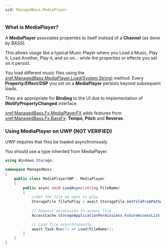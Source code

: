 ```yaml
---
uid: ManagedBass.MediaPlayer
---
```


### What is MediaPlayer?
A **MediaPlayer** associates properties to itself instead of a **Channel** (as done by BASS).

This allows usage like a typical Music Player where you Load a Music, Play it, Load Another, Play it, and so on... while the properties or effects you set on it persist.

You load different music files using the <xref:ManagedBass.MediaPlayer.Load(System.String)> method.
Every **Property**/**Effect**/**DSP** you set on a **MediaPlayer** persists beyond subsequent loads.

They are appropriate for **Binding** to the UI due to implementation of **INotifyPropertyChanged** interface.

<xref:ManagedBass.Fx.MediaPlayerFX> adds features from <xref:ManagedBass.Fx.BassFx>: **Tempo**, **Pitch** and **Reverse**.

### Using MediaPlayer on UWP (NOT VERIFIED)
UWP requires that files be loaded asynchronously.

You should use a type inherited from MediaPlayer.

```csharp
using Windows.Storage;

namespace ManagedBass
{
    public class MediaPlayerUWP : MediaPlayer
    {
        public async void LoadAsync(string FileName)
        {
            //Get the file we want to play.
            StorageFile fileToPlay = await StorageFile.GetFileFromPathAsync(FileName);
            
            // Request permission to access file.
            AccessCache.StorageApplicationPermissions.FutureAccessList.Add(fileToPlay);

            // Load file asynchronously.
            await Task.Run(() => Load(FileName));
        }
    }
}
```
